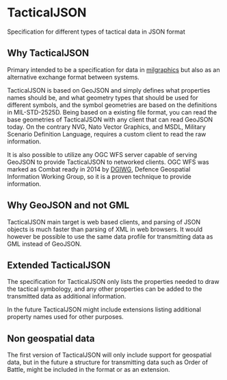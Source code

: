 # TacticalJSON

Specification for different types of tactical data in JSON format

## Why TacticalJSON

Primary intended to be a specification for data in [milgraphics](https://github.com/spatialillusions/milgraphics) but also as an alternative exchange format between systems.

TacticalJSON is based on GeoJSON and simply defines what properties names should be, and what geometry types that should be used for different symbols, and the symbol geometries are based on the definitions in MIL-STD-2525D. Being based on a existing file format, you can read the base geometries of TacticalJSON with any client that can read GeoJSON today. On the contrary NVG, Nato Vector Graphics, and MSDL, Military Scenario Definition Language, requires a custom client to read the raw information.

It is also possible to utilize any OGC WFS server capable of serving GeoJSON to provide TacticalJSON to networked clients. OGC WFS was marked as Combat ready in 2014 by [DGIWG](https://www.dgiwg.org/dgiwg/), Defence Geospatial Information Working Group, so it is a proven technique to provide information. 

## Why GeoJSON and not GML

TacticalJSON main target is web based clients, and parsing of JSON objects is much faster than parsing of XML in web browsers. It would however be possible to use the same data profile for transmitting data as GML instead of GeoJSON.

## Extended TacticalJSON

The specification for TacticalJSON only lists the properties needed to draw the tactical symbology, and any other properties can be added to the transmitted data as additional information. 

In the future TacticalJSON might include extensions listing additional property names used for other purposes.

## Non geospatial data

The first version of TacticalJSON will only include support for geospatial data, but in the future a structure for transmitting data such as Order of Battle, might be included in the format or as an extension.